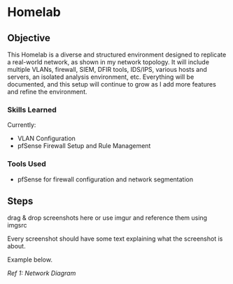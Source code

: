 # Homelab

## Objective

This Homelab is a diverse and structured environment designed to replicate a real-world network, as shown in my network topology. It will include multiple VLANs, firewall, SIEM, DFIR tools, IDS/IPS, various hosts and servers, an isolated analysis environment, etc. Everything will be documented, and this setup will continue to grow as I add more features and refine the environment.

### Skills Learned

Currently:
- VLAN Configuration
- pfSense Firewall Setup and Rule Management


### Tools Used

- pfSense for firewall configuration and network segmentation

## Steps
drag & drop screenshots here or use imgur and reference them using imgsrc

Every screenshot should have some text explaining what the screenshot is about.

Example below.

*Ref 1: Network Diagram*
